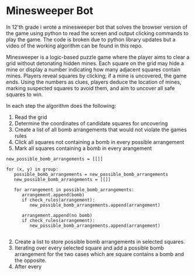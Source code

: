 # Minesweeper Bot  
In 12'th grade i wrote a minesweeper bot that solves the browser version of the game using python to read the screen and output clicking commands to play the game. The code is broken due to python library updates but a video of the working algorithm can be found in this repo.  

Minesweeper is a logic-based puzzle game where the player aims to clear a grid without detonating hidden mines. Each square on the grid may hide a mine or display a number indicating how many adjacent squares contain mines. Players reveal squares by clicking; if a mine is uncovered, the game ends. Using the numbers as clues, players deduce the location of mines, marking suspected squares to avoid them, and aim to uncover all safe squares to win.  

In each step the algorithm does the following:  
1. Read the grid
2. Determine the coordinates of candidate squares for uncovering
3. Create a list of all bomb arrangements that would not violate the games rules
4. Click all squares not containing a bomb in every possible arrangement
5. Mark all squares containing a bomb in every arangement

```
new_possible_bomb_arrangements = [[]]

for (x, y) in group:
   possible_bomb_arrangements = new_possible_bomb_arrangements
   new_possible_bomb_arrangements = [[]]

   for arrangement in possible_bomb_arrangements:
      arrangement.append(bomb)
      if check_rules(arrangement):
         new_possible_bomb_arrangements.append(arrangement)

      arrangement.append(no bomb)
      if check_rules(arrangement):
         new_possible_bomb_arrangements.append(arrangement)
  
```

2. Create a list to store possible bomb arrangements in selected squares.
3. Iterating over every selected square and add a possible bomb arrangement for the two cases which are square contains a bomb and the opposite.
4. After every 
